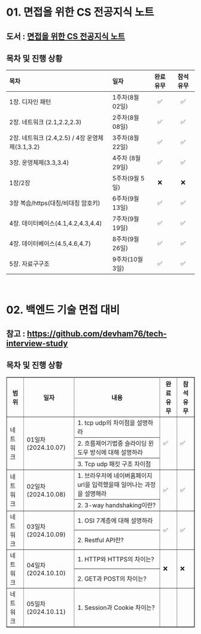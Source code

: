 # 01. 면접을 위한 CS 전공지식 노트


## 도서 : [면접을 위한 CS 전공지식 노트](https://ridibooks.com/books/754034561)

## 목차 및 진행 상황

|목차|일자|완료 유무| 참석 유무|
|:---|:---|:---:|:---:|
|1장. 디자인 패턴|1주차(8월 02일)| :white_check_mark: |✅|
|2장. 네트워크 (2.1,2.2,2.3)|2주차(8월 08일)| :white_check_mark: |✅|
|2장. 네트워크 (2.4,2.5) / 4장 운영체제(3.1,3.2)|3주차(8월 22일)| :white_check_mark: |✅|
|3장. 운영체제(3.3,3.4) |4주차 (8월 29일)| :white_check_mark: |✅|
|1장/2장 |5주차(9월 5일)| ❌ |❌|
|3장 복습/https(대칭/비대칭 암호키) |6주차(9월 13일)|✅|✅|
|4장. 데이터베이스(4.1,4.2,4.3,4.4) |7주차(9월 19일)|✅|✅|
|4장. 데이터베이스(4.5,4.6,4.7) |8주차(9월 26일)|✅|✅|
|5장. 자료구구조 |9주차(10월 3일) |✅|✅|

<br>

# 02. 백엔드 기술 면접 대비


## 참고 : https://github.com/devham76/tech-interview-study

## 목차 및 진행 상황
<table border="1">
  <tr>
    <th>범위</th>
    <th>일자</th>
    <th>내용</th>
    <th>완료 유무</th>
    <th>참석 유무</th>
  </tr>
  <tr>
    <td rowspan="3">네트워크</td>
    <td rowspan="3">01일차(2024.10.07)</td> <!-- 일자는 하나로 병합 -->
    <td>1. tcp udp의 차이점을 설명하라</td>
    <td rowspan="3">✅</td> 
    <td rowspan="3">✅</td> 
  </tr>
  <tr>
    <td>2. 흐름제어기법중 슬라이딩 윈도우 방식에 대해 설명하라</td>
  </tr>
  <tr>
    <td>3. Tcp udp 패킷 구조 차이점</td>
  </tr>
    <tr>
    <td rowspan="2">네트워크</td>
    <td rowspan="2">02일차(2024.10.08)</td> 
    <td>1. 브라우저에 네이버홈페이지 url을 입력했을때 일어나는 과정을 설명해라</td>
    <td rowspan="2">✅</td> 
    <td rowspan="2">✅</td> 
  </tr>
  <tr>
    <td>2. 3-way handshaking이란?</td>
  </tr>
    <tr>
    <td rowspan="2">네트워크</td>
    <td rowspan="2">03일차(2024.10.09)</td> 
    <td>1. OSI 7계층에 대해 설명하라</td>
    <td rowspan="2">✅</td> 
    <td rowspan="2">✅</td> 
  </tr>
  <tr>
    <td>2. Restful API란?</td>
  </tr>
    <tr>
    <td rowspan="2">네트워크</td>
    <td rowspan="2">04일차(2024.10.10)</td> 
    <td>1. HTTP와 HTTPS의 차이는?</td>
    <td rowspan="2">❌</td> 
    <td rowspan="2">❌</td> 
  </tr>
  <tr>
    <td>2. GET과 POST의 차이는?</td>
  </tr>

  <tr>
    <td rowspan="1">네트워크</td>
    <td rowspan="1">05일차(2024.10.11)</td> <!-- 일자는 하나로 병합 -->
    <td>1. Session과 Cookie 차이는?</td>
    <td rowspan="1"></td> 
    <td rowspan="1"></td> 
  </tr>
</table>


